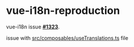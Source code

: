 # vue-i18n-reproduction 

vue-i18n issue **[#1323](https://github.com/intlify/vue-i18n-next/issues/1323)**. 

issue with [src/composables/useTranslations.ts](https://github.com/Sardor01/vue-i18n-reproduction/blob/main/src/composables/useTranslations.ts) file
